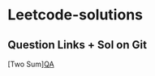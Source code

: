 # Leetcode-solutions

## Question Links + Sol on Git

[Two Sum][Q](https://leetcode.com/problems/two-sum/)[A](https://github.com/Aryan-Gupta2003/Leetcode-solutions/blob/main/two_sum.cpp)
